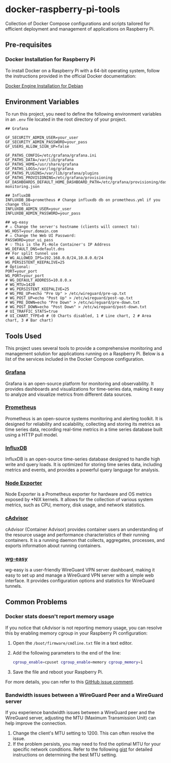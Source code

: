 # docker-raspberry-pi-tools

Collection of Docker Compose configurations and scripts tailored for efficient deployment and management of applications on Raspberry Pi.

## Pre-requisites

### Docker Installation for Raspberry Pi

To install Docker on a Raspberry Pi with a 64-bit operating system, follow the instructions provided in the official Docker documentation:

[Docker Engine Installation for Debian](https://docs.docker.com/engine/install/debian/)

## Environment Variables

To run this project, you need to define the following environment variables in an `.env` file located in the root directory of your project.


```dotenv
## Grafana

GF_SECURITY_ADMIN_USER=your_user
GF_SECURITY_ADMIN_PASSWORD=your_pass
GF_USERS_ALLOW_SIGN_UP=false

GF_PATHS_CONFIG=/etc/grafana/grafana.ini
GF_PATHS_DATA=/var/lib/grafana
GF_PATHS_HOME=/usr/share/grafana
GF_PATHS_LOGS=/var/log/grafana
GF_PATHS_PLUGINS=/var/lib/grafana/plugins
GF_PATHS_PROVISIONING=/etc/grafana/provisioning
GF_DASHBOARDS_DEFAULT_HOME_DASHBOARD_PATH=/etc/grafana/provisioning/dashboards/rpi-monitoring.json

## InfluxDB
INFLUXDB_DB=prometheus # Change influxdb db on prometheus.yml if you change this
INFLUXDB_ADMIN_USER=your_user
INFLUXDB_ADMIN_PASSWORD=your_pass

## wg-easy
# ⚠️ Change the server's hostname (clients will connect to):
WG_HOST=your.domain.com
# ⚠️ Change the Web UI Password:
PASSWORD=your_ui_pass
# 💡 This is the Pi-Hole Container's IP Address
WG_DEFAULT_DNS=default.dns
## For split tunnel use
# WG_ALLOWED_IPS=192.168.0.0/24,10.8.0.0/24
WG_PERSISTENT_KEEPALIVE=25
# Optional:
PORT=your_port
WG_PORT=your_port
# WG_DEFAULT_ADDRESS=10.8.0.x
# WG_MTU=1420
# WG_PERSISTENT_KEEPALIVE=25
# WG_PRE_UP=echo "Pre Up" > /etc/wireguard/pre-up.txt
# WG_POST_UP=echo "Post Up" > /etc/wireguard/post-up.txt
# WG_PRE_DOWN=echo "Pre Down" > /etc/wireguard/pre-down.txt
# WG_POST_DOWN=echo "Post Down" > /etc/wireguard/post-down.txt
# UI_TRAFFIC_STATS=true
# UI_CHART_TYPE=0 # (0 Charts disabled, 1 # Line chart, 2 # Area chart, 3 # Bar chart)
```

## Tools Used

This project uses several tools to provide a comprehensive monitoring and management solution for applications running on a Raspberry Pi. Below is a list of the services included in the Docker Compose configuration.

### [Grafana](https://grafana.com/docs/)

Grafana is an open-source platform for monitoring and observability. It provides dashboards and visualizations for time-series data, making it easy to analyze and visualize metrics from different data sources.

### [Prometheus](https://prometheus.io/docs/introduction/overview/)

Prometheus is an open-source systems monitoring and alerting toolkit. It is designed for reliability and scalability, collecting and storing its metrics as time series data, recording real-time metrics in a time series database built using a HTTP pull model.

### [InfluxDB](https://docs.influxdata.com/influxdb/v1.8/introduction/)

InfluxDB is an open-source time-series database designed to handle high write and query loads. It is optimized for storing time series data, including metrics and events, and provides a powerful query language for analysis.

### [Node Exporter](https://prometheus.io/docs/guides/node-exporter/)

Node Exporter is a Prometheus exporter for hardware and OS metrics exposed by *NIX kernels. It allows for the collection of various system metrics, such as CPU, memory, disk usage, and network statistics.

### [cAdvisor](https://github.com/google/cadvisor)

cAdvisor (Container Advisor) provides container users an understanding of the resource usage and performance characteristics of their running containers. It is a running daemon that collects, aggregates, processes, and exports information about running containers.

### [wg-easy](https://github.com/wg-easy/wg-easy)

wg-easy is a user-friendly WireGuard VPN server dashboard, making it easy to set up and manage a WireGuard VPN server with a simple web interface. It provides configuration options and statistics for WireGuard tunnels.

## Common Problems

### Docker stats doesn't report memory usage

If you notice that cAdvisor is not reporting memory usage, you can resolve this by enabling memory cgroup in your Raspberry Pi configuration:

1. Open the `/boot/firmware/cmdline.txt` file in a text editor.
2. Add the following parameters to the end of the line:

    ```bash
    cgroup_enable=cpuset cgroup_enable=memory cgroup_memory=1
    ```

3. Save the file and reboot your Raspberry Pi.

For more details, you can refer to this [GitHub issue comment](https://github.com/docker/for-linux/issues/1112#issuecomment-699512425).

### Bandwidth issues between a WireGuard Peer and a WireGuard server

If you experience bandwidth issues between a WireGuard peer and the WireGuard server, adjusting the MTU (Maximum Transmission Unit) can help improve the connection.

1. Change the client's MTU setting to 1200. This can often resolve the issue.
2. If the problem persists, you may need to find the optimal MTU for your specific network conditions. Refer to the following [gist](https://gist.github.com/nitred/f16850ca48c48c79bf422e90ee5b9d95) for detailed instructions on determining the best MTU setting.
